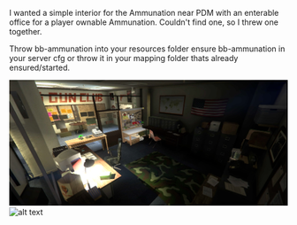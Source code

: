 I wanted a simple interior for the Ammunation near PDM with an enterable office for a player ownable Ammunation. Couldn't find one, so I threw one together.

Throw bb-ammunation into your resources folder
ensure bb-ammunation in your server cfg
or throw it in your mapping folder thats already ensured/started.


![alt text](https://github.com/Bimby-Boi/bb-ammunation/blob/main/bbammu1.png?raw=true)
![alt text](https://github.com/Bimby-Boi/bb-ammunation/blob/main/bbammu2.png?raw=true)
